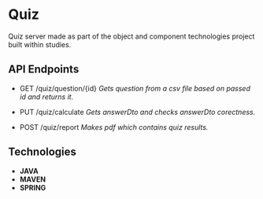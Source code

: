 # Quiz

 Quiz server made as part of the object and component technologies project built within studies.
 
 
 ## API Endpoints
 
 * GET /quiz/question/{id}
  *Gets question from a csv file based on passed id and returns it.*
    
 * PUT /quiz/calculate
   *Gets answerDto and checks answerDto corectness.*
 * POST /quiz/report
 *Makes pdf which contains quiz results.*
 
 ## Technologies
* **JAVA**
* **MAVEN**
* **SPRING**
